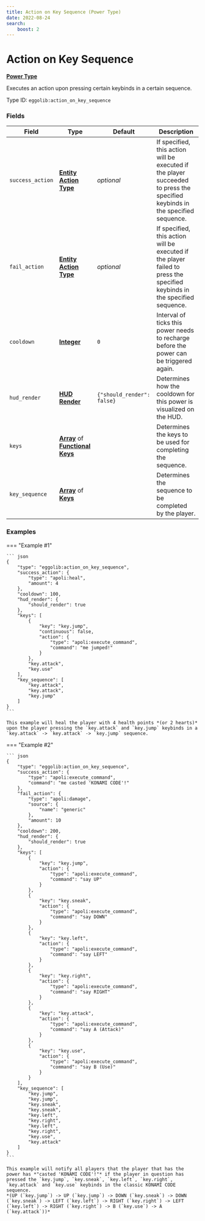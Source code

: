 ```yaml
---
title: Action on Key Sequence (Power Type)
date: 2022-08-24
search:
    boost: 2
---
```


#   Action on Key Sequence

[**Power Type**][1]

Executes an action upon pressing certain keybinds in a certain sequence.

Type ID: `eggolib:action_on_key_sequence`


### Fields

Field | Type | Default | Description
------|------|---------|------------
`success_action` | [**Entity Action Type**][2] | *optional* | If specified, this action will be executed if the player succeeded to press the specified keybinds in the specified sequence.
`fail_action` | [**Entity Action Type**][2] | *optional* | If specified, this action will be executed if the player failed to press the specified keybinds in the specified sequence.
`cooldown` | [**Integer**][3] | `0` | Interval of ticks this power needs to recharge before the power can be triggered again.
`hud_render` | [**HUD Render**][4] | `{"should_render": false}` | Determines how the cooldown for this power is visualized on the HUD.
`keys` | [**Array**][5] of [**Functional Keys**][6] | | Determines the keys to be used for completing the sequence.
`key_sequence` | [**Array**][5] of [**Keys**][7] | | Determines the sequence to be completed by the player.


### Examples

=== "Example #1"

    ``` json
    {
        "type": "eggolib:action_on_key_sequence",
        "success_action": {
            "type": "apoli:heal",
            "amount": 4
        },
        "cooldown": 100,
        "hud_render": {
            "should_render": true
        },
        "keys": [
            {
                "key": "key.jump",
                "continuous": false,
                "action": {
                    "type": "apoli:execute_command",
                    "command": "me jumped!"
                }
            },
            "key.attack",
            "key.use"
        ],
        "key_sequence": [
            "key.attack",
            "key.attack",
            "key.jump"
        ]
    }
    ```

    This example will heal the player with 4 health points *(or 2 hearts)* upon the player pressing the `key.attack` and `key.jump` keybinds in a `key.attack` -> `key.attack` -> `key.jump` sequence.


=== "Example #2"

    ``` json
    {
        "type": "eggolib:action_on_key_sequence",
        "success_action": {
            "type": "apoli:execute_command",
            "command": "me casted 'KONAMI CODE'!"
        },
        "fail_action": {
            "type": "apoli:damage",
            "source": {
                "name": "generic"
            },
            "amount": 10
        },
        "cooldown": 200,
        "hud_render": {
            "should_render": true
        },
        "keys": [
            {
                "key": "key.jump",
                "action": {
                    "type": "apoli:execute_command",
                    "command": "say UP"
                }
            },
            {
                "key": "key.sneak",
                "action": {
                    "type": "apoli:execute_command",
                    "command": "say DOWN"
                }
            },
            {
                "key": "key.left",
                "action": {
                    "type": "apoli:execute_command",
                    "command": "say LEFT"
                }
            },
            {
                "key": "key.right",
                "action": {
                    "type": "apoli:execute_command",
                    "command": "say RIGHT"
                }
            },
            {
                "key": "key.attack",
                "action": {
                    "type": "apoli:execute_command",
                    "command": "say A (Attack)"
                }
            },
            {
                "key": "key.use",
                "action": {
                    "type": "apoli:execute_command",
                    "command": "say B (Use)"
                }
            }
        ],
        "key_sequence": [
            "key.jump",
            "key.jump",
            "key.sneak",
            "key.sneak",
            "key.left",
            "key.right",
            "key.left",
            "key.right",
            "key.use",
            "key.attack"
        ]
    }
    ```

    This example will notify all players that the player that has the power has *"casted 'KONAMI CODE'!"* if the player in question has pressed the `key.jump`, `key.sneak`, `key.left`, `key.right`, `key.attack` and `key.use` keybinds in the classic KONAMI CODE sequence.
    *(UP (`key.jump`) -> UP (`key.jump`) -> DOWN (`key.sneak`) -> DOWN (`key.sneak`) -> LEFT (`key.left`) -> RIGHT (`key.right`) -> LEFT (`key.left`) -> RIGHT (`key.right`) -> B (`key.use`) -> A (`key.attack`))*



[1]: ../power_types.md
[2]: ../entity_action_types.md 
[3]: https://origins.readthedocs.io/en/latest/types/data_types/integer 
[4]: https://origins.readthedocs.io/en/latest/types/data_types/hud_render 
[5]: https://origins.readthedocs.io/en/latest/types/data_types/array 
[6]: ../data_types/functional_key.md 
[7]: ../data_types/key.md
